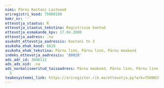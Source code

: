 ```yaml
---
nimi: Pärnu Kastani Lasteaed
ariregistri_kood: 75000199
kmkr_nr: ''
ettevotja_staatus: R
ettevotja_staatus_tekstina: Registrisse kantud
ettevotja_esmakande_kpv: 17.04.2000
ettevotja_aadress: .na
asukoht_ettevotja_aadressis: Kastani tn 3
asukoha_ehak_kood: 6619
asukoha_ehak_tekstina: Pärnu linn, Pärnu linn, Pärnu maakond
indeks_ettevotja_aadressis: '80020'
ads_adr_id: 3046112
ads_ads_oid: .na
ads_normaliseeritud_taisaadress: Pärnu maakond, Pärnu linn, Pärnu linn, Kastani tn
  3
teabesysteemi_link: https://ariregister.rik.ee/ettevotja.py?ark=75000199&ref=rekvisiidid
---
```

